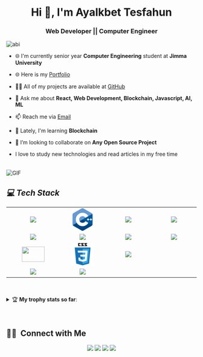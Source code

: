 <h1 align="center">Hi 👋, I'm Ayalkbet Tesfahun</h1>

<h3 align="center">Web Developer || Computer Engineer</h3>

<p align="left"> <img src="https://komarev.com/ghpvc/?username=mkumail1&label=Profile%20views&color=red&style=flat" alt="abi" /> </p>

- 🌐 I'm currently senior year **Computer Engineering** student at **Jimma University**

- 🌐 Here is my [Portfolio](https://atesfahun.github.io/)


- 👨‍💻 All of my projects are available at [GitHub](https://github.com/Atesfahun)
  
- 💬 Ask me about  **React, Web Development, Blockchain, Javascript, AI, ML**

- 📫 Reach me via [Email](mailto:ayalkbettesfahun@gmail.com)

- 🌱 Lately, I'm learning **Blockchain**

- 👯 I’m looking to collaborate on **Any Open Source Project**

- I love to study new technologies and read articles in my free time

<br />



 <img align="center" alt="GIF" src="https://media.giphy.com/media/836HiJc7pgzy8iNXCn/giphy.gif" />

<h2><i>💻 Tech Stack</i></h2>


 
<table width="100">
<tr>
    <td align='center' width="190">
        <img src="https://github.com/abranhe/programming-languages-logos/blob/master/src/javascript/javascript.svg" width="60">
    </td>
    <td align='center' width="190">
        <img src="https://github.com/devicons/devicon/blob/master/icons/cplusplus/cplusplus-original.svg" width="60">
    </td>
     <td align='center' width="190">
        <img src="https://git-scm.com/images/logos/1color-darkbg@2x.png" width="100">
    </td>
    <td align='center' width="190">
        <img src="https://www.vectorlogo.zone/logos/reactjs/reactjs-ar21.svg">
    </td>
</tr>
<tr>
    <td align='center'>
        <img src="https://www.vectorlogo.zone/logos/nodejs/nodejs-ar21.svg">
    </td>
    <td align='center'>
        <img src="https://vegibit.com/wp-content/uploads/2018/05/expressjs.png">
    </td>
    <td align='center'>
        <img src="https://upload.wikimedia.org/wikipedia/commons/thumb/8/8e/Nextjs-logo.svg/800px-Nextjs-logo.svg.png">
    </td>
    <td align='center'>
        <img src="https://www.jing.fm/clipimg/full/53-537670_python-png-file-python-logo-png.png" width="60">
    </td>
</tr>
<tr>
    <td align='center'>
        <img src="https://upload.wikimedia.org/wikipedia/commons/thumb/3/38/HTML5_Badge.svg/600px-HTML5_Badge.svg.png" height="40" width="60">
    </td>
    <td align='center'>
        <img src="https://raw.githubusercontent.com/devicons/devicon/0d6c64dbbf311879f7d563bfc3ccf559f9ed111c/icons/css3/css3-original-wordmark.svg" width="60">
    </td>
    <td align='center'>
        <img src="https://upload.wikimedia.org/wikipedia/commons/thumb/9/95/Tailwind_CSS_logo.svg/2560px-Tailwind_CSS_logo.svg.png">
    </td>
</tr>
<tr>
    <td align='center'>
        <img src="https://download.logo.wine/logo/PostgreSQL/PostgreSQL-Logo.wine.png">
    </td>
    <td align='center'>
        <img src="https://download.logo.wine/logo/MySQL/MySQL-Logo.wine.png" >
    </td>
</tr>

</table>

<br />
<br />

<!--
<details open>
 <summary> 😇 <b>My Github Stats</b>: </summary>
<br>
 <p align = "center">
  <!-- <img src = "https://github-readme-stats.vercel.app/api?username=atesfahun&show_icons=true&theme=tokyonight&line_height=25" width = 400> 
  <img src = "https://github-readme-streak-stats.herokuapp.com?user=atesfahun&theme=solarized-dark&hide_border=true&date_format=M%20j%5B%2C%20Y%5D&line_height=25" width = 400>
</p>
</details> 
-->
<details> 
  <summary> 🏆 <b>My trophy stats so far</b>: </summary>
  <p align="left"> <a href="https://github.com/ryo-ma/github-profile-trophy"><img src="https://github-profile-trophy.vercel.app/?username=atesfahun" alt="atesfahun" /></a></p>
</details>
<br />
<br />



## 🤝🏻 &nbsp;Connect with Me

<p align="center">
<a href="https://www.atesfahun.github.io"><img src="https://img.shields.io/badge/-www.atesfahun.github.io-3423A6?style=flat&logo=Google-Chrome&logoColor=white"/></a>
<a href="https://linkedin.com/in/ayalkbet-tesfahun"><img src="https://img.shields.io/badge/-@ayalkbet-tesfahun-0077B5?style=flat&logo=Linkedin&logoColor=white"/></a>
<a href="mailto:ayalkbettesfahun@gmail.com"><img src="https://img.shields.io/badge/-ayalkbettesfahun@gmail.com-D14836?style=flat&logo=Gmail&logoColor=white"/></a>
<a href="https://instagram.com/tesfaa.abi"><img src="https://img.shields.io/badge/-@tesfaa.abi-E4405F?style=flat&logo=Instagram&logoColor=white"/></a>
